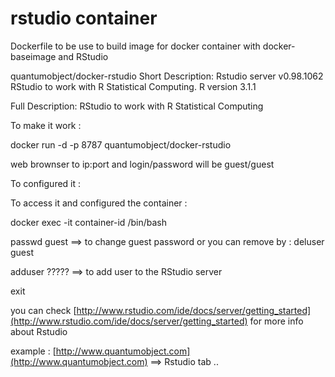 rstudio container
=================

Dockerfile to be use to build image for docker container with docker-baseimage and RStudio

quantumobject/docker-rstudio
Short Description:
Rstudio server v0.98.1062
RStudio to work with R Statistical Computing.
R version 3.1.1


Full Description:
RStudio to work with R Statistical Computing

To make it work :

docker run -d -p 8787 quantumobject/docker-rstudio

web brownser to ip:port and login/password will be guest/guest


To configured it :

To access it and configured the container :

docker exec -it container-id /bin/bash

passwd guest ==> to change guest password or you can remove by :  deluser guest

adduser ????? ==> to add user to the RStudio server

exit


you can check [http://www.rstudio.com/ide/docs/server/getting_started](http://www.rstudio.com/ide/docs/server/getting_started) for more info about Rstudio

example : [http://www.quantumobject.com](http://www.quantumobject.com) ==> Rstudio tab ..

